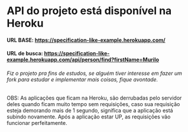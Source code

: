 # API do projeto está disponível na Heroku

#### URL BASE: https://specification-like-example.herokuapp.com/
#### URL de busca: https://specification-like-example.herokuapp.com/api/person/find?firstName=Murilo


###### Fiz o projeto pra fins de estudos, se alguém tiver interesse em fazer um fork para estudar e implementar mais coisas, fique avontade.

OBS: As aplicações que ficam na Heroku, são derrubadas pelo servidor deles quando ficam muito tempo sem requisições, caso sua requisição esteja demorando mais de 1 segundo, significa que a aplicação está subindo novamente. Após a aplicação estar UP, as requisições vão funcionar perfeitamente.
